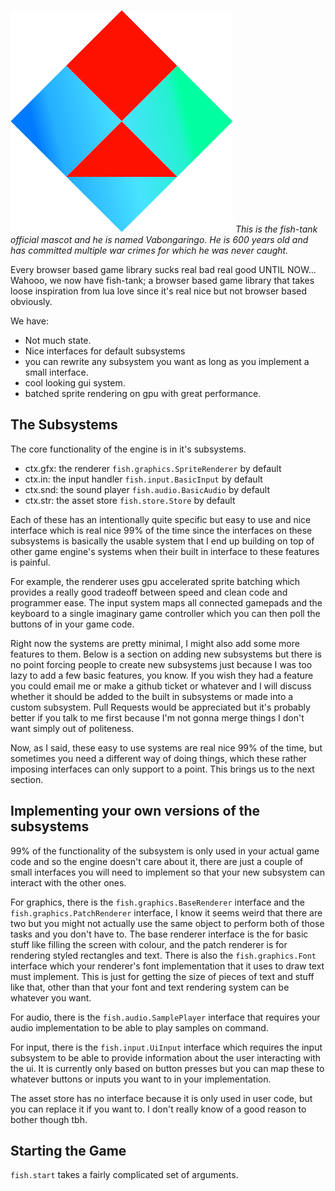 ![Logo](logo.png)
*This is the fish-tank official mascot and he is named Vabongaringo. He is 600
years old and has committed multiple war crimes for which he was never caught.*

Every browser based game library sucks real bad real good UNTIL NOW... Wahooo,
we now have fish-tank; a browser based game library that takes loose
inspiration from lua love since it's real nice but not browser based obviously.

We have:
 - Not much state.
 - Nice interfaces for default subsystems
 - you can rewrite any subsystem you want as long as you implement a small
   interface.
 - cool looking gui system.
 - batched sprite rendering on gpu with great performance.

## The Subsystems
The core functionality of the engine is in it's subsystems.
 - ctx.gfx: the renderer `fish.graphics.SpriteRenderer` by default
 - ctx.in: the input handler `fish.input.BasicInput` by default
 - ctx.snd: the sound player `fish.audio.BasicAudio` by default
 - ctx.str: the asset store `fish.store.Store` by default

Each of these has an intentionally quite specific but easy to use and nice
interface which is real nice 99% of the time since the interfaces on these
subsystems is basically the usable system that I end up building on top of
other game engine's systems when their built in interface to these features is
painful.

For example, the renderer uses gpu accelerated sprite batching which provides a
really good tradeoff between speed and clean code and programmer ease. The
input system maps all connected gamepads and the keyboard to a single imaginary
game controller which you can then poll the buttons of in your game code.

Right now the systems are pretty minimal, I might also add some more features
to them. Below is a section on adding new subsystems but there is no point
forcing people to create new subsystems just because I was too lazy to add
a few basic features, you know. If you wish they had a feature you could email
me or make a github ticket or whatever and I will discuss whether it should be
added to the built in subsystems or made into a custom subsystem. Pull Requests
would be appreciated but it's probably better if you talk to me first because
I'm not gonna merge things I don't want simply out of politeness.

Now, as I said, these easy to use systems are real nice 99% of the time, but
sometimes you need a different way of doing things, which these rather imposing
interfaces can only support to a point. This brings us to the next section.

## Implementing your own versions of the subsystems
99% of the functionality of the subsystem is only used in your actual game code
and so the engine doesn't care about it, there are just a couple of small
interfaces you will need to implement so that your new subsystem can interact
with the other ones.

For graphics, there is the `fish.graphics.BaseRenderer` interface and the
`fish.graphics.PatchRenderer` interface, I know it seems weird that there are
two but you might not actually use the same object to perform both of those
tasks and you don't have to. The base renderer interface is the for basic stuff
like filling the screen with colour, and the patch renderer is for rendering
styled rectangles and text. There is also the `fish.graphics.Font` interface
which your renderer's font implementation that it uses to draw text must
implement. This is just for getting the size of pieces of text and stuff like
that, other than that your font and text rendering system can be whatever you
want.

For audio, there is the `fish.audio.SamplePlayer` interface that requires your
audio implementation to be able to play samples on command.

For input, there is the `fish.input.UiInput` interface which requires the input
subsystem to be able to provide information about the user interacting with the
ui. It is currently only based on button presses but you can map these to
whatever buttons or inputs you want to in your implementation.

The asset store has no interface because it is only used in user code, but you
can replace it if you want to. I don't really know of a good reason to bother
though tbh.

## Starting the Game
`fish.start` takes a fairly complicated set of arguments.
